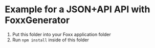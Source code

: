 # Example for a JSON+API API with FoxxGenerator

1. Put this folder into your Foxx application folder
2. Run `npm install` inside of this folder
